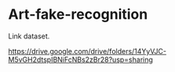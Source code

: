 # Art-fake-recognition

Link dataset.

https://drive.google.com/drive/folders/14YyVJC-M5vGH2dtspIBNiFcNBs2zBr28?usp=sharing
